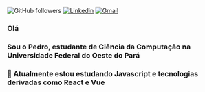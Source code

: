 ![GitHub followers](https://img.shields.io/github/followers/pedro-pimentel?style=social)
[![Linkedin](https://img.shields.io/badge/-LinkedIn-blue?style=flat&logo=Linkedin&logoColor=white)](https://www.linkedin.com/in/pedro-pimentel-625b5585/)
[![Gmail](https://img.shields.io/badge/-Gmail-c14438?style=flat&logo=Gmail&logoColor=white)](mailto:pedropaulosv1@gmail.com)
### Olá
### Sou o Pedro, estudante de Ciência da Computação na Universidade Federal do Oeste do Pará
### 🔭 Atualmente estou estudando Javascript e tecnologias derivadas como React e Vue

<!--
**pedro-pimentel/pedro-pimentel** is a ✨ _special_ ✨ repository because its `README.md` (this file) appears on your GitHub profile.

Here are some ideas to get you started:

🔭 Atualmente estou estudando Javascript e tecnologias derivadas como React Vue
- 🌱 I’m currently learning ...
- 👯 I’m looking to collaborate on ...
- 🤔 I’m looking for help with ...
- 💬 Ask me about ...
- 📫 How to reach me: ...
- 😄 Pronouns: ...
- ⚡ Fun fact: ...
-->
